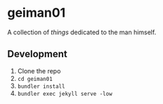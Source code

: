 # geiman01
A collection of *things* dedicated to the man himself.

## Development

1. Clone the repo
2. `cd geiman01`
3. `bundler install`
4. `bundler exec jekyll serve -low`